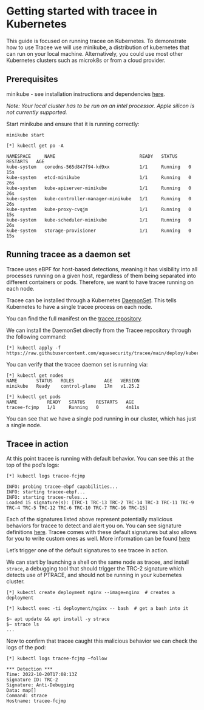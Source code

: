 # Getting started with tracee in Kubernetes 

This guide is focused on running tracee on Kubernetes. To demonstrate how to use Tracee we will use minikube, a distribution of kubernetes that can run on your local machine. Alternatively, you could use most other Kubernetes clusters such as microk8s or from a cloud provider.

## Prerequisites 
 
minikube - see installation instructions and dependencies [here](https://minikube.sigs.k8s.io/docs/start/).

*Note: Your local cluster has to be run on an intel processor. Apple silicon is not currently supported.*
 
Start minikube and ensure that it is running correctly:

``` 
minikube start

```

```
[*] kubectl get po -A

NAMESPACE     NAME                               READY   STATUS    RESTARTS   AGE 
kube-system   coredns-565d847f94-kd9xx           1/1     Running   0          15s 
kube-system   etcd-minikube                      1/1     Running   0          26s 
kube-system   kube-apiserver-minikube            1/1     Running   0          26s 
kube-system   kube-controller-manager-minikube   1/1     Running   0          26s 
kube-system   kube-proxy-cvqjm                   1/1     Running   0          15s 
kube-system   kube-scheduler-minikube            1/1     Running   0          26s 
kube-system   storage-provisioner                1/1     Running   0          15s 
```

## Running tracee as a daemon set

Tracee uses eBPF for host-based detections, meaning it has visibility into all processes running on a given host, regardless of them being separated into different containers or pods. Therefore, we want to have tracee running on each node.

Tracee can be installed through a Kubernetes [DaemonSet](https://kubernetes.io/docs/concepts/workloads/controllers/daemonset/). This tells Kubernetes to have a single tracee process on each node.

You can find the full manifest on the [tracee repository](https://github.com/aquasecurity/tracee/blob/main/deploy/kubernetes/tracee/tracee.yaml).

We can install the DaemonSet directly from the Tracee repository through the following command:

```
[*] kubectl apply -f https://raw.githubusercontent.com/aquasecurity/tracee/main/deploy/kubernetes/tracee/tracee.yaml
```

You can verify that the tracee daemon set is running via:

``` 
[*] kubectl get nodes 
NAME       STATUS   ROLES           AGE   VERSION 
minikube   Ready    control-plane   17m   v1.25.2 

[*] kubectl get pods  
NAME           READY   STATUS    RESTARTS   AGE 
tracee-fcjmp   1/1     Running   0          4m11s 
```

You can see that we have a single pod running in our cluster, which has just a single node.  
 
## Tracee in action 

At this point tracee is running with default behavior. You can see this at the top of the pod’s logs: 

``` 
[*] kubectl logs tracee-fcjmp 

INFO: probing tracee-ebpf capabilities... 
INFO: starting tracee-ebpf... 
INFO: starting tracee-rules... 
Loaded 15 signature(s): [TRC-1 TRC-13 TRC-2 TRC-14 TRC-3 TRC-11 TRC-9 TRC-4 TRC-5 TRC-12 TRC-6 TRC-10 TRC-7 TRC-16 TRC-15]
``` 

Each of the signatures listed above represent potentially malicious behaviors for tracee to detect and alert you on. You can see signature definitions [here](https://github.com/aquasecurity/tracee/tree/main/signatures). Tracee comes with these default signatures but also allows for you to write custom ones as well. More information can be found [here](docs/detecting/rules.md) 

Let’s trigger one of the default signatures to see tracee in action.

We can start by launching a shell on the same node as tracee, and install `strace`, a debugging tool that should trigger the TRC-2 signature which detects use of PTRACE, and should not be running in your kubernetes cluster.

```
[*] kubectl create deployment nginx --image=nginx  # creates a deployment

[*] kubectl exec -ti deployment/nginx -- bash  # get a bash into it

$~ apt update && apt install -y strace
$~ strace ls
...
```

Now to confirm that tracee caught this malicious behavior we can check the logs of the pod:

```
[*] kubectl logs tracee-fcjmp –follow

*** Detection ***
Time: 2022-10-20T17:08:13Z
Signature ID: TRC-2
Signature: Anti-Debugging
Data: map[]
Command: strace
Hostname: tracee-fcjmp
```